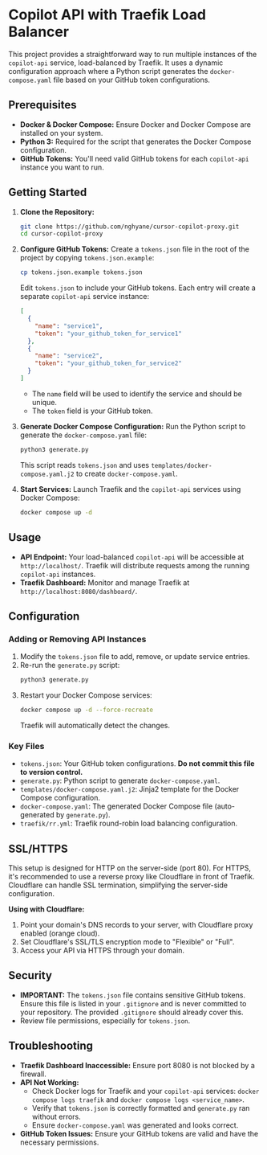 # Copilot API with Traefik Load Balancer

This project provides a straightforward way to run multiple instances of the `copilot-api` service, load-balanced by Traefik. It uses a dynamic configuration approach where a Python script generates the `docker-compose.yaml` file based on your GitHub token configurations.

## Prerequisites

*   **Docker & Docker Compose:** Ensure Docker and Docker Compose are installed on your system.
*   **Python 3:** Required for the script that generates the Docker Compose configuration.
*   **GitHub Tokens:** You'll need valid GitHub tokens for each `copilot-api` instance you want to run.

## Getting Started

1.  **Clone the Repository:**
    ```bash
    git clone https://github.com/nghyane/cursor-copilot-proxy.git
    cd cursor-copilot-proxy
    ```

2.  **Configure GitHub Tokens:**
    Create a `tokens.json` file in the root of the project by copying `tokens.json.example`:
    ```bash
    cp tokens.json.example tokens.json
    ```
    Edit `tokens.json` to include your GitHub tokens. Each entry will create a separate `copilot-api` service instance:
    ```json
    [
      {
        "name": "service1",
        "token": "your_github_token_for_service1"
      },
      {
        "name": "service2",
        "token": "your_github_token_for_service2"
      }
    ]
    ```
    *   The `name` field will be used to identify the service and should be unique.
    *   The `token` field is your GitHub token.

3.  **Generate Docker Compose Configuration:**
    Run the Python script to generate the `docker-compose.yaml` file:
    ```bash
    python3 generate.py
    ```
    This script reads `tokens.json` and uses `templates/docker-compose.yaml.j2` to create `docker-compose.yaml`.

4.  **Start Services:**
    Launch Traefik and the `copilot-api` services using Docker Compose:
    ```bash
    docker compose up -d
    ```

## Usage

*   **API Endpoint:** Your load-balanced `copilot-api` will be accessible at `http://localhost/`. Traefik will distribute requests among the running `copilot-api` instances.
*   **Traefik Dashboard:** Monitor and manage Traefik at `http://localhost:8080/dashboard/`.

## Configuration

### Adding or Removing API Instances

1.  Modify the `tokens.json` file to add, remove, or update service entries.
2.  Re-run the `generate.py` script:
    ```bash
    python3 generate.py
    ```
3.  Restart your Docker Compose services:
    ```bash
    docker compose up -d --force-recreate
    ```
    Traefik will automatically detect the changes.

### Key Files

*   `tokens.json`: Your GitHub token configurations. **Do not commit this file to version control.**
*   `generate.py`: Python script to generate `docker-compose.yaml`.
*   `templates/docker-compose.yaml.j2`: Jinja2 template for the Docker Compose configuration.
*   `docker-compose.yaml`: The generated Docker Compose file (auto-generated by `generate.py`).
*   `traefik/rr.yml`: Traefik round-robin load balancing configuration.

## SSL/HTTPS

This setup is designed for HTTP on the server-side (port 80). For HTTPS, it's recommended to use a reverse proxy like Cloudflare in front of Traefik. Cloudflare can handle SSL termination, simplifying the server-side configuration.

**Using with Cloudflare:**
1.  Point your domain's DNS records to your server, with Cloudflare proxy enabled (orange cloud).
2.  Set Cloudflare's SSL/TLS encryption mode to "Flexible" or "Full".
3.  Access your API via HTTPS through your domain.

## Security

*   **IMPORTANT:** The `tokens.json` file contains sensitive GitHub tokens. Ensure this file is listed in your `.gitignore` and is never committed to your repository. The provided `.gitignore` should already cover this.
*   Review file permissions, especially for `tokens.json`.

## Troubleshooting

*   **Traefik Dashboard Inaccessible:** Ensure port 8080 is not blocked by a firewall.
*   **API Not Working:**
    *   Check Docker logs for Traefik and your `copilot-api` services: `docker compose logs traefik` and `docker compose logs <service_name>`.
    *   Verify that `tokens.json` is correctly formatted and `generate.py` ran without errors.
    *   Ensure `docker-compose.yaml` was generated and looks correct.
*   **GitHub Token Issues:** Ensure your GitHub tokens are valid and have the necessary permissions.
